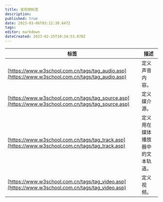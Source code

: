 ```yaml
---
title: 音视频标签
description: 
published: true
date: 2023-03-06T03:12:38.647Z
tags: 
editor: markdown
dateCreated: 2023-02-25T10:34:53.078Z
---
```


| 标签 | 描述                             |
| ------ | ---------------------------------- |
| [https://www.w3school.com.cn/tags/tag_audio.asp](https://www.w3school.com.cn/tags/tag_audio.asp)     | 定义声音内容。                   |
| [https://www.w3school.com.cn/tags/tag_source.asp](https://www.w3school.com.cn/tags/tag_source.asp)     | 定义媒介源。                     |
| [https://www.w3school.com.cn/tags/tag_track.asp](https://www.w3school.com.cn/tags/tag_track.asp)     | 定义用在媒体播放器中的文本轨道。 |
| [https://www.w3school.com.cn/tags/tag_video.asp](https://www.w3school.com.cn/tags/tag_video.asp)     | 定义视频。                       |

‍